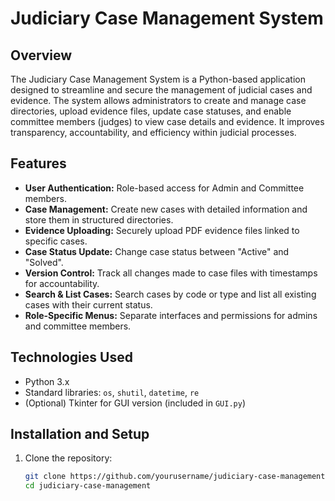 # Judiciary Case Management System

## Overview
The Judiciary Case Management System is a Python-based application designed to streamline and secure the management of judicial cases and evidence. The system allows administrators to create and manage case directories, upload evidence files, update case statuses, and enable committee members (judges) to view case details and evidence. It improves transparency, accountability, and efficiency within judicial processes.

## Features
- **User Authentication:** Role-based access for Admin and Committee members.
- **Case Management:** Create new cases with detailed information and store them in structured directories.
- **Evidence Uploading:** Securely upload PDF evidence files linked to specific cases.
- **Case Status Update:** Change case status between "Active" and "Solved".
- **Version Control:** Track all changes made to case files with timestamps for accountability.
- **Search & List Cases:** Search cases by code or type and list all existing cases with their current status.
- **Role-Specific Menus:** Separate interfaces and permissions for admins and committee members.

## Technologies Used
- Python 3.x
- Standard libraries: `os`, `shutil`, `datetime`, `re`
- (Optional) Tkinter for GUI version (included in `GUI.py`)

## Installation and Setup
1. Clone the repository:
   ```bash
   git clone https://github.com/yourusername/judiciary-case-management.git
   cd judiciary-case-management
